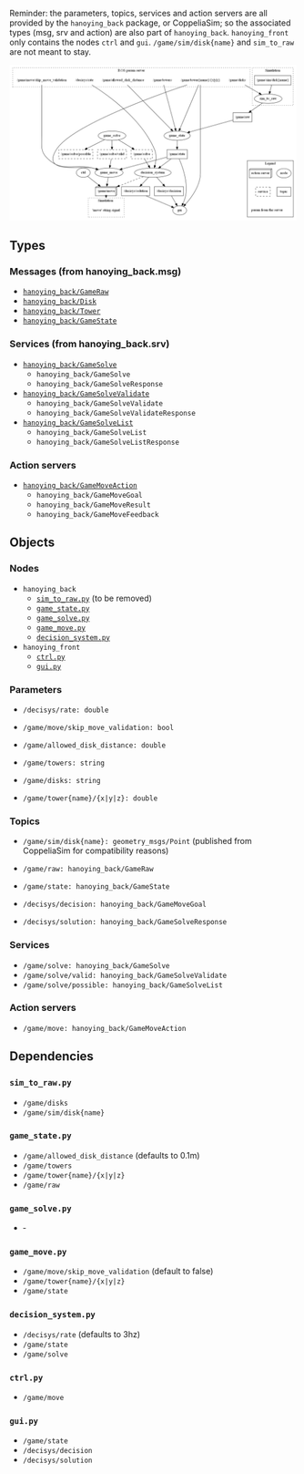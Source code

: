 Reminder: the parameters, topics, services and action servers are all provided by the `hanoying_back` package, or CoppeliaSim; so the associated types (msg, srv and action) are also part of `hanoying_back`. `hanoying_front` only contains the nodes `ctrl` and `gui`. `/game/sim/disk{name}` and `sim_to_raw` are not meant to stay.

![system graph](img/hanoying.png)

## Types

### Messages (from hanoying_back.msg)
  - [`hanoying_back/GameRaw`](../hanoying_back/msg/GameRaw.msg)
  - [`hanoying_back/Disk`](../hanoying_back/msg/Disk.msg)
  - [`hanoying_back/Tower`](../hanoying_back/msg/Tower.msg)
  - [`hanoying_back/GameState`](../hanoying_back/msg/GameState.msg)

### Services (from hanoying_back.srv)
  - [`hanoying_back/GameSolve`](../hanoying_back/srv/GameSolve.srv)
    - `hanoying_back/GameSolve`
    - `hanoying_back/GameSolveResponse`
  - [`hanoying_back/GameSolveValidate`](../hanoying_back/srv/GameSolveValidate.srv)
    - `hanoying_back/GameSolveValidate`
    - `hanoying_back/GameSolveValidateResponse`
  - [`hanoying_back/GameSolveList`](../hanoying_back/srv/GameSolveList.srv)
    - `hanoying_back/GameSolveList`
    - `hanoying_back/GameSolveListResponse`

### Action servers
  - [`hanoying_back/GameMoveAction`](../hanoying_back/action/GameMove.action)
    - `hanoying_back/GameMoveGoal`
    - `hanoying_back/GameMoveResult`
    - `hanoying_back/GameMoveFeedback`

## Objects

### Nodes
  - `hanoying_back`
    - [`sim_to_raw.py`](../hanoying_back/src/sim_to_raw/sim_to_raw.py) (to be removed)
    - [`game_state.py`](../hanoying_back/src/game_state/game_state.py)
    - [`game_solve.py`](../hanoying_back/src/game_solve/game_solve.py)
    - [`game_move.py`](../hanoying_back/src/game_move/game_move.py)
    - [`decision_system.py`](../hanoying_back/src/decision_system/decision_system.py)
  - `hanoying_front`
    - [`ctrl.py`](../hanoying_front/src/ctrl/ctrl.py)
    - [`gui.py`](../hanoying_front/src/gui/gui.py)

### Parameters
  - `/decisys/rate: double`
  - `/game/move/skip_move_validation: bool`

  - `/game/allowed_disk_distance: double`
  - `/game/towers: string`
  - `/game/disks: string`
  - `/game/tower{name}/{x|y|z}: double`

### Topics
  - `/game/sim/disk{name}: geometry_msgs/Point` (published from CoppeliaSim for compatibility reasons)

  - `/game/raw: hanoying_back/GameRaw`
  - `/game/state: hanoying_back/GameState`
  - `/decisys/decision: hanoying_back/GameMoveGoal`
  - `/decisys/solution: hanoying_back/GameSolveResponse`

### Services
  - `/game/solve: hanoying_back/GameSolve`
  - `/game/solve/valid: hanoying_back/GameSolveValidate`
  - `/game/solve/possible: hanoying_back/GameSolveList`

### Action servers
  - `/game/move: hanoying_back/GameMoveAction`

## Dependencies

### `sim_to_raw.py`
  - `/game/disks`
  - `/game/sim/disk{name}`

### `game_state.py`
  - `/game/allowed_disk_distance` (defaults to 0.1m)
  - `/game/towers`
  - `/game/tower{name}/{x|y|z}`
  - `/game/raw`

### `game_solve.py`
  - &dash;

### `game_move.py`
  - `/game/move/skip_move_validation` (default to false)
  - `/game/tower{name}/{x|y|z}`
  - `/game/state`

### `decision_system.py`
  - `/decisys/rate` (defaults to 3hz)
  - `/game/state`
  - `/game/solve`

### `ctrl.py`
  - `/game/move`

### `gui.py`
  - `/game/state`
  - `/decisys/decision`
  - `/decisys/solution`
